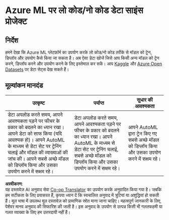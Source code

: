 <!--
CO_OP_TRANSLATOR_METADATA:
{
  "original_hash": "8fdc4a5fd9bc27a8d2ebef995dfbf73f",
  "translation_date": "2025-08-24T00:28:11+00:00",
  "source_file": "5-Data-Science-In-Cloud/18-Low-Code/assignment.md",
  "language_code": "hi"
}
-->
# Azure ML पर लो कोड/नो कोड डेटा साइंस प्रोजेक्ट

## निर्देश

हमने देखा कि Azure ML प्लेटफ़ॉर्म का उपयोग करके लो कोड/नो कोड तरीके से मॉडल को ट्रेन, डिप्लॉय और उपयोग कैसे किया जा सकता है। अब ऐसा डेटा खोजें जिसे आप किसी अन्य मॉडल को ट्रेन करने, डिप्लॉय करने और उपयोग करने के लिए इस्तेमाल कर सकें। आप [Kaggle](https://kaggle.com) और [Azure Open Datasets](https://azure.microsoft.com/services/open-datasets/catalog?WT.mc_id=academic-77958-bethanycheum&ocid=AID3041109) पर डेटा सेट्स देख सकते हैं।

## मूल्यांकन मानदंड

| उत्कृष्ट | पर्याप्त | सुधार की आवश्यकता |
|-----------|----------|-------------------|
|डेटा अपलोड करते समय, आपने आवश्यकता पड़ने पर फीचर के प्रकार को बदलने का ध्यान रखा। आपने डेटा को साफ किया (यदि आवश्यक हो)। आपने AutoML के माध्यम से डेटा सेट पर ट्रेनिंग चलाई और मॉडल की व्याख्याओं की जांच की। आपने सबसे अच्छे मॉडल को डिप्लॉय किया और उसका उपयोग करने में सक्षम रहे। | डेटा अपलोड करते समय, आपने आवश्यकता पड़ने पर फीचर के प्रकार को बदलने का ध्यान रखा। आपने AutoML के माध्यम से डेटा सेट पर ट्रेनिंग चलाई, सबसे अच्छे मॉडल को डिप्लॉय किया और उसका उपयोग करने में सक्षम रहे। | आपने AutoML द्वारा ट्रेन किए गए सबसे अच्छे मॉडल को डिप्लॉय किया और उसका उपयोग करने में सक्षम रहे। |

**अस्वीकरण**:  
यह दस्तावेज़ AI अनुवाद सेवा [Co-op Translator](https://github.com/Azure/co-op-translator) का उपयोग करके अनुवादित किया गया है। जबकि हम सटीकता के लिए प्रयासरत हैं, कृपया ध्यान दें कि स्वचालित अनुवाद में त्रुटियां या अशुद्धियां हो सकती हैं। मूल भाषा में उपलब्ध मूल दस्तावेज़ को प्रामाणिक स्रोत माना जाना चाहिए। महत्वपूर्ण जानकारी के लिए, पेशेवर मानव अनुवाद की सिफारिश की जाती है। इस अनुवाद के उपयोग से उत्पन्न किसी भी गलतफहमी या गलत व्याख्या के लिए हम उत्तरदायी नहीं हैं।